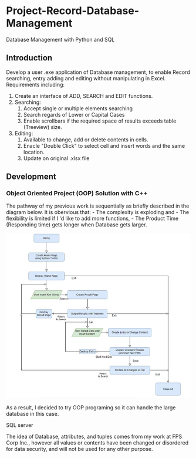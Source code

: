 # Project-Record-Database-Management
Database Management with Python and SQL

## Introduction
Develop a user .exe application of Database management, to enable Record searching, entry adding and editing without manipulating in Excel. Requirements including:
1. Create an interface of ADD, SEARCH and EDIT functions.
2. Searching: 
    1. Accept single or multiple elements searching
    2. Search regards of Lower or Capital Cases
    3. Enable scrollbars if the required space of results exceeds table (Treeview) size.
3. Editing:
    1. Available to change, add or delete contents in cells.
    2. Enacle "Double Click" to select cell and insert words and the same location.
    3. Update on original .xlsx file
    
    
## Development

### Object Oriented Project (OOP) Solution with C++

The pathway of my previous work is sequentially as briefly described in the diagram below. It is obervious that:
    - The complexity is exploding and
    - The flexibility is limited if I 'd like to add more functions,
    - The Product Time (Responding time) gets longer when Database gets larger.

<img src="Sequential%20Coding.JPG" width="600">

As a result, I decided to try OOP programing so it can handle the large database in this case.


SQL server 

The idea of Database, attributes, and tuples comes from my work at FPS Corp Inc., however all values or contents have been changed or disordered for data security, and will not be used for any other purpose.

